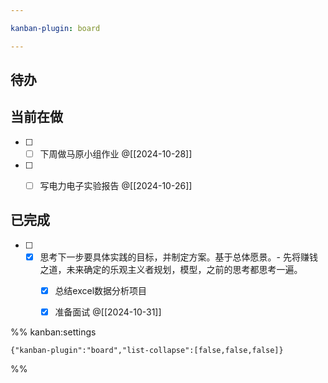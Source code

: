 ```yaml
---

kanban-plugin: board

---
```


## 待办



## 当前在做

- [ ] - [ ] 下周做马原小组作业
	@[[2024-10-28]]
- [ ] - [ ] 写电力电子实验报告
	@[[2024-10-26]]


## 已完成

- [ ] - [x] 思考下一步要具体实践的目标，并制定方案。基于总体愿景。- 先将赚钱之道，未来确定的乐观主义者规划，模型，之前的思考都思考一遍。
	- [x] 总结excel数据分析项目
	- [x] 准备面试
	 @[[2024-10-31]]




%% kanban:settings
```
{"kanban-plugin":"board","list-collapse":[false,false,false]}
```
%%